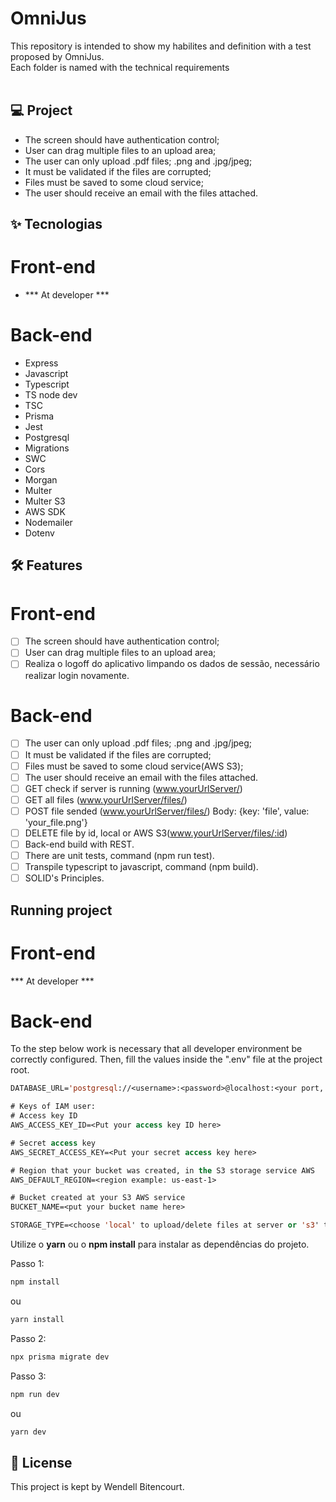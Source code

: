 # OmniJus

This repository is intended to show my habilites and definition with a test proposed by OmniJus. 
<br/>
Each folder is named with the technical requirements
<br/>
<br/>
## 💻 Project
- The screen should have authentication control;
- User can drag multiple files to an upload area;
- The user can only upload .pdf files; .png and .jpg/jpeg;
- It must be validated if the files are corrupted;
- Files must be saved to some cloud service;
- The user should receive an email with the files attached.

## ✨ Tecnologias

# Front-end
- *** At developer ***

# Back-end
- Express
- Javascript
- Typescript
- TS node dev
- TSC
- Prisma
- Jest
- Postgresql
- Migrations
- SWC
- Cors
- Morgan
- Multer
- Multer S3
- AWS SDK
- Nodemailer
- Dotenv

## :hammer_and_wrench: Features 

# Front-end
-   [ ] The screen should have authentication control;
-   [ ] User can drag multiple files to an upload area;
-   [ ] Realiza o logoff do aplicativo limpando os dados de sessão, necessário realizar login novamente.

# Back-end
-   [ ] The user can only upload .pdf files; .png and .jpg/jpeg;
-   [ ] It must be validated if the files are corrupted;
-   [ ] Files must be saved to some cloud service(AWS S3);
-   [ ] The user should receive an email with the files attached.
-   [ ] GET check if server is running (www.yourUrlServer/)
-   [ ] GET all files (www.yourUrlServer/files/)
-   [ ] POST file sended (www.yourUrlServer/files/) Body: {key: 'file', value: 'your_file.png'}
-   [ ] DELETE file by id, local or AWS S3(www.yourUrlServer/files/:id)
-   [ ] Back-end build with REST.
-   [ ] There are unit tests, command (npm run test).
-   [ ] Transpile typescript to javascript, command (npm build).
-   [ ] SOLID's Principles.

## Running project

# Front-end
*** At developer ***

# Back-end
To the step below work is necessary that all developer environment be correctly configured.
Then, fill the values ​​inside the ".env" file at the project root.

```cl
DATABASE_URL='postgresql://<username>:<password>@localhost:<your port, i'm using 5433>/<mydb>?schema=<myschema>'

# Keys of IAM user:
# Access key ID 
AWS_ACCESS_KEY_ID=<Put your access key ID here>

# Secret access key
AWS_SECRET_ACCESS_KEY=<Put your secret access key here>

# Region that your bucket was created, in the S3 storage service AWS
AWS_DEFAULT_REGION=<region example: us-east-1>

# Bucket created at your S3 AWS service
BUCKET_NAME=<put your bucket name here>

STORAGE_TYPE=<choose 'local' to upload/delete files at server or 's3' to upload/delete files in the s3 AWS>
```

Utilize o **yarn** ou o **npm install** para instalar as dependências do projeto.

Passo 1:
```cl
npm install
```
ou

```cl
yarn install
```

Passo 2:
```cl
npx prisma migrate dev 
```

Passo 3:
```cl
npm run dev
```
ou

```cl
yarn dev
```

## 📄 License

This project is kept by Wendell Bitencourt.

<br />
